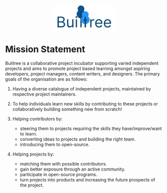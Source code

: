 <p align="center">
    <a href="https://github.com/builtree">
        <img src="https://raw.githubusercontent.com/builtree/assets/org/builtree-logo.svg" width=40%>
        </img>
    </a>
</p>

# Mission Statement

Builtree is a collaborative project incubator supporting varied independent projects and aims to promote project based learning amongst aspiring developers, project managers, content writers, and designers. The primary goals of the organisation are as follows:

1. Having a diverse catalogue of independent projects, maintained by respective project maintainers.
2. To help individuals learn new skills by contributing to these projects or collaboratively building something new from scratch!
3. Helping contributors by:

    - steering them to projects requiring the skills they have/improve/want to learn.
    - converting ideas to projects and building the right team.
    - introducing them to open-source.

4. Helping projects by:

    - matching them with possible contributors.
    - gain better exposure through an active community.
    - participate in open-source programs.
    - turn projects into products and increasing the future prospects of the project.
